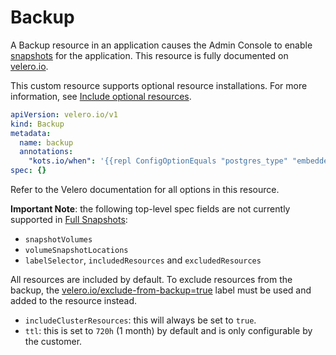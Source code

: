 # Backup

A Backup resource in an application causes the Admin Console to enable [snapshots](snapshots-overview) for the application.
This resource is fully documented on [velero.io](https://velero.io/docs/v1.5/api-types/backup/).

This custom resource supports optional resource installations. For more information, see [Include optional resources](packaging-include-resources).

```yaml
apiVersion: velero.io/v1
kind: Backup
metadata:
  name: backup
  annotations:
    "kots.io/when": '{{repl ConfigOptionEquals "postgres_type" "embedded_postgres" }}'
spec: {}
```

Refer to the Velero documentation for all options in this resource.

**Important Note**: the following top-level spec fields are not currently supported in [Full Snapshots](../enterprise/snapshots-understanding/#full-snapshots-recommended):

- `snapshotVolumes`
- `volumeSnapshotLocations`
- `labelSelector`, `includedResources` and `excludedResources`

All resources are included by default. To exclude resources from the backup, the [velero.io/exclude-from-backup=true](https://velero.io/docs/v1.5/resource-filtering/#veleroioexclude-from-backuptrue) label must be used and added to the resource instead.

- `includeClusterResources`: this will always be set to `true`.
- `ttl`: this is set to `720h` (1 month) by default and is only configurable by the customer.
